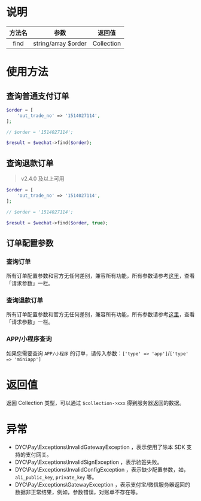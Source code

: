 # 说明

| 方法名 | 参数 | 返回值 |
| :---: | :---: | :---: |
| find | string/array $order | Collection |

# 使用方法

## 查询普通支付订单

```PHP
$order = [
    'out_trade_no' => '1514027114',
];

// $order = '1514027114';

$result = $wechat->find($order);
```

## 查询退款订单

> v2.4.0 及以上可用

```PHP
$order = [
    'out_trade_no' => '1514027114',
];

// $order = '1514027114';

$result = $wechat->find($order, true);
```

## 订单配置参数

### 查询订单

所有订单配置参数和官方无任何差别，兼容所有功能，所有参数请参考[这里](https://pay.weixin.qq.com/wiki/doc/api/jsapi.php?chapter=9_2)，查看「请求参数」一栏。

### 查询退款订单

所有订单配置参数和官方无任何差别，兼容所有功能，所有参数请参考[这里](https://pay.weixin.qq.com/wiki/doc/api/jsapi.php?chapter=9_5)，查看「请求参数」一栏。

### APP/小程序查询

如果您需要查询 `APP/小程序` 的订单，请传入参数：`['type' => 'app']`/`['type' => 'miniapp']`

# 返回值

返回 Collection 类型，可以通过 `$collection->xxx` 得到服务器返回的数据。

# 异常

* DYC\Pay\Exceptions\InvalidGatewayException ，表示使用了除本 SDK 支持的支付网关。
* DYC\Pay\Exceptions\InvalidSignException ，表示验签失败。
* DYC\Pay\Exceptions\InvalidConfigException ，表示缺少配置参数，如，`ali_public_key`, `private_key` 等。
* DYC\Pay\Exceptions\GatewayException ，表示支付宝/微信服务器返回的数据非正常结果，例如，参数错误，对账单不存在等。



